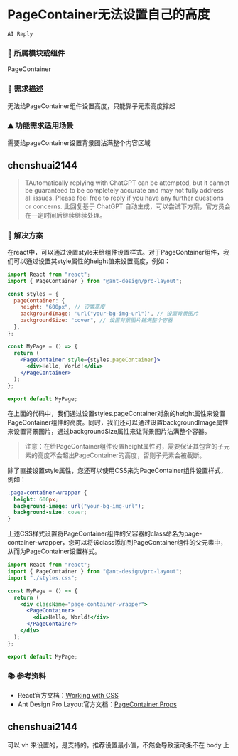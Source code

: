# PageContainer无法设置自己的高度

`AI Reply`

### 🔩 所属模块或组件

PageContainer

### 🥰 需求描述

无法给PageContainer组件设置高度，只能靠子元素高度撑起

### ⛰ 功能需求适用场景

需要给pageContainer设置背景图沾满整个内容区域

## chenshuai2144

> TAutomatically replying with ChatGPT can be attempted, but it cannot be guaranteed to be completely accurate and may not fully address all issues. Please feel free to reply if you have any further questions or concerns.
> 此回复基于 ChatGPT 自动生成，可以尝试下方案，官方员会在一定时间后继续继续处理。

### 🚀 解决方案

在react中，可以通过设置style来给组件设置样式。对于PageContainer组件，我们可以通过设置其style属性的height值来设置高度，例如：

```jsx
import React from "react";
import { PageContainer } from "@ant-design/pro-layout";

const styles = {
  pageContainer: {
    height: "600px", // 设置高度
    backgroundImage: 'url("your-bg-img-url")', // 设置背景图片
    backgroundSize: "cover", // 设置背景图片铺满整个容器
  },
};

const MyPage = () => {
  return (
    <PageContainer style={styles.pageContainer}>
      <div>Hello, World!</div>
    </PageContainer>
  );
};

export default MyPage;
```

在上面的代码中，我们通过设置styles.pageContainer对象的height属性来设置PageContainer组件的高度。同时，我们还可以通过设置backgroundImage属性来设置背景图片，通过backgroundSize属性来让背景图片沾满整个容器。

> 注意：在给PageContainer组件设置height属性时，需要保证其包含的子元素的高度不会超出PageContainer的高度，否则子元素会被截断。

除了直接设置style属性，您还可以使用CSS来为PageContainer组件设置样式，例如：

```css
.page-container-wrapper {
  height: 600px;
  background-image: url("your-bg-img-url");
  background-size: cover;
}
```

上述CSS样式设置将PageContainer组件的父容器的class命名为page-container-wrapper，您可以将该class添加到PageContainer组件的父元素中，从而为PageContainer设置样式。

```jsx
import React from "react";
import { PageContainer } from "@ant-design/pro-layout";
import "./styles.css";

const MyPage = () => {
  return (
    <div className="page-container-wrapper">
      <PageContainer>
        <div>Hello, World!</div>
      </PageContainer>
    </div>
  );
};

export default MyPage;
```

### 📚 参考资料

- React官方文档：[Working with CSS](https://reactjs.org/docs/faq-styling.html)
- Ant Design Pro Layout官方文档：[PageContainer Props](https://procomponents.ant.design/components/layout#pagecontainer)

## chenshuai2144

可以 vh 来设置的，是支持的。推荐设置最小值，不然会导致滚动条不在 body 上
